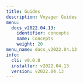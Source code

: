```yaml
---
title: Guides
description: Voyager Guides
menu:
  docs_v2022.04.13:
    identifier: concepts
    name: Concepts
    weight: 20
menu_name: docs_v2022.04.13
info:
  cli: v0.0.8
  installer: v2022.04.13
  version: v2022.04.13
---
```


